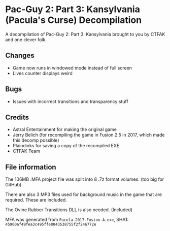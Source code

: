 # Pac-Guy 2: Part 3: Kansylvania (Pacula's Curse) Decompilation
A decompilation of Pac-Guy 2: Part 3: Kansylvania brought to you by CTFAK and one clever folk.

## Changes
- Game now runs in windowed mode instead of full screen  
- Lives counter displays weird

## Bugs
- Issues with incorrect transitions and transparency stuff

## Credits
- Astral Entertainment for making the original game  
- Jerry Belich (for recompiling the game in Fusion 2.5 in 2017, which made this decomp possible)
- Plaindinks for saving a copy of the recompiled EXE
- CTFAK Team  

## File information

The 106MB .MFA project file was split into 8 .7z format volumes. (too big for GitHub)

There are also 3 MP3 files used for background music in the game that are required. These are included.

The Ovine Rubber Transitions DLL is also needed. (Included)

MFA was generated from ``Pacula-2017-Fusion-A.exe``, SHA1: ``45900af49fea3c495ffe0043538755f2f246772e``
